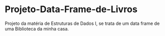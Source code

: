 # Projeto-Data-Frame-de-Livros
Projeto da matéria de Estruturas de Dados I, se trata de um data frame de uma Biblioteca da minha casa.
